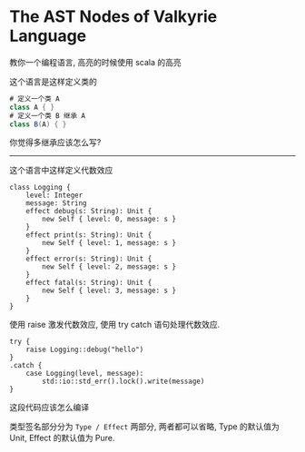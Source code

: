 The AST Nodes of Valkyrie Language
===================================

教你一个编程语言, 高亮的时候使用 scala 的高亮

这个语言是这样定义类的

```scala
# 定义一个类 A
class A { }
# 定义一个类 B 继承 A
class B(A) { }
```

你觉得多继承应该怎么写?

---


这个语言中这样定义代数效应

```
class Logging {
    level: Integer
    message: String
    effect debug(s: String): Unit {
        new Self { level: 0, message: s }
    }
    effect print(s: String): Unit {
        new Self { level: 1, message: s }
    }
    effect error(s: String): Unit {
        new Self { level: 2, message: s }
    }
    effect fatal(s: String): Unit {
        new Self { level: 3, message: s }
    }
}
```

使用 raise 激发代数效应, 使用 try catch 语句处理代数效应.

```
try {
    raise Logging::debug("hello")
}
.catch {
    case Logging(level, message):
        std::io::std_err().lock().write(message)
}
```

这段代码应该怎么编译



类型签名部分分为 `Type / Effect` 两部分, 两者都可以省略, Type 的默认值为 Unit, Effect 的默认值为 Pure.

